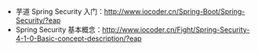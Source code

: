 * 芋道 Spring Security 入门：<http://www.iocoder.cn/Spring-Boot/Spring-Security/?eap>
* Spring Security 基本概念：<http://www.iocoder.cn/Fight/Spring-Security-4-1-0-Basic-concept-description/?eap>
